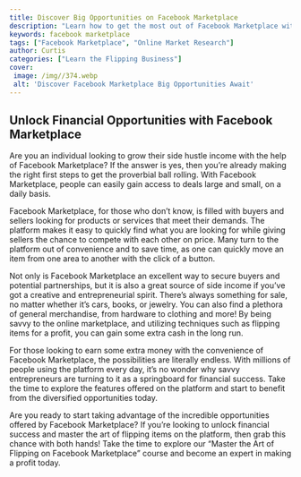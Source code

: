 ```yaml
---
title: Discover Big Opportunities on Facebook Marketplace
description: "Learn how to get the most out of Facebook Marketplace with this comprehensive guide to finding big opportunities Our tips and tricks will help you maximize the potential of this platform to make the most of your buying and selling"
keywords: facebook marketplace
tags: ["Facebook Marketplace", "Online Market Research"]
author: Curtis
categories: ["Learn the Flipping Business"]
cover: 
 image: /img//374.webp
 alt: 'Discover Facebook Marketplace Big Opportunities Await'
---
```

## Unlock Financial Opportunities with Facebook Marketplace 
Are you an individual looking to grow their side hustle income with the help of Facebook Marketplace? If the answer is yes, then you’re already making the right first steps to get the proverbial ball rolling. With Facebook Marketplace, people can easily gain access to deals large and small, on a daily basis. 

Facebook Marketplace, for those who don’t know, is filled with buyers and sellers looking for products or services that meet their demands. The platform makes it easy to quickly find what you are looking for while giving sellers the chance to compete with each other on price. Many turn to the platform out of convenience and to save time, as one can quickly move an item from one area to another with the click of a button.

Not only is Facebook Marketplace an excellent way to secure buyers and potential partnerships, but it is also a great source of side income if you’ve got a creative and entrepreneurial spirit. There’s always something for sale, no matter whether it’s cars, books, or jewelry. You can also find a plethora of general merchandise, from hardware to clothing and more! By being savvy to the online marketplace, and utilizing techniques such as flipping items for a profit, you can gain some extra cash in the long run. 

For those looking to earn some extra money with the convenience of Facebook Marketplace, the possibilities are literally endless. With millions of people using the platform every day, it’s no wonder why savvy entrepreneurs are turning to it as a springboard for financial success. Take the time to explore the features offered on the platform and start to benefit from the diversified opportunities today. 

Are you ready to start taking advantage of the incredible opportunities offered by Facebook Marketplace? If you’re looking to unlock financial success and master the art of flipping items on the platform, then grab this chance with both hands! Take the time to explore our “Master the Art of Flipping on Facebook Marketplace” course and become an expert in making a profit today.
